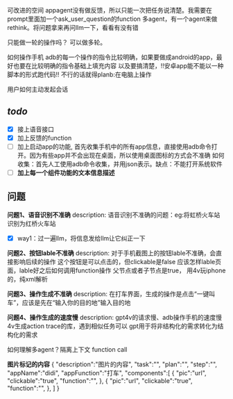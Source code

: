 可改进的空间
appagent没有做反馈，所以只能一次把任务说清楚。我需要在prompt里面加一个ask_user_question的function
多agent，有一个agent来做rethink。将问题拿来再问llm一下，看看有没有错

只能做一轮的操作吗？
可以做多轮。

如何操作手机
adb的每一个操作的指令比较明确，如果要做成android的app，最好也要在比较明确的指令基础上填充内容
以及要搞清楚，!!安卓app能不能以一种脚本的形式跑代码!!
不行的话就得planb:在电脑上操作

用户如何主动发起会话

## *todo*
- [x] 接上语音接口
- [x] 加上反馈的function
- [ ] 加上启动app的功能, 首先收集手机中的所有app信息，直接使用adb命令打开。因为有些app并不会出现在桌面，所以使用桌面图标的方式会不准确
      如何收集：首先人工使用adb命令收集，并用json表示。缺点：不能打开系统软件
- [ ] **加上每一个组件功能的文本信息描述**

## 问题
**问题1、语音识别不准确**
description: 语音识别不准确的问题：eg:将虹桥火车站识别为红桥火车站
- [x] way1：过一遍llm，将信息发给llm让它纠正一下

**问题2、按钮lable不准确**
description: 对于手机截图上的按钮lable不准确，会直接影响后续的操作
    <node index="1" text="同意协议并开启" resource-id=""
        class="android.view.View"
        package="com.sdu.didi.psnger" content-desc=""
        checkable="false" checked="false"
        clickable="false" enabled="true"
        focusable="false" focused="false"
        scrollable="false" long-clickable="false"
        password="false" selected="false"
        bounds="[33,2057][1048,2110]" />
这个按钮是可以点击的，但clickable是false
应该怎样lable页面，lable好之后如何调用function操作
父节点或者子节点是true，
用4v玩iphone的，纯xml解析


**问题3、操作生成不准确**
description: 在打车界面，生成的操作是点击“一键叫车”，应该是先在“输入你的目的地”输入目的地

**问题4、操作生成的速度慢**
description: gpt4v的请求慢、adb操作手机的速度慢
4v生成action trace的库，遇到相似任务可以
gpt用于将非结构化的需求转化为结构化的需求

如何理解多agent？隔离上下文
function call


**图片标记的内容**
{
    "description":"图片的内容",
    "task":"",
    "plan":"",
    "step":"",
    "appName":"didi",
    "appFunction":"打车",
    "components":[
        {
            "pic":"url",
            "clickable":"true",
            "function":"",
        },
        {
            "pic":"url",
            "clickable":"true",
            "function":"",
        },
    ]
}